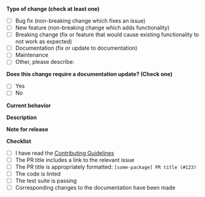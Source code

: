 <!-- Thank you for contributing to Sanity. Please read our [Code of Conduct](https://github.com/sanity-io/sanity/blob/next/CODE_OF_CONDUCT.md) and [Contributing Guidelines](/sanity-io/sanity/blob/next/CONTRIBUTING.md) before submitting a PR.

To help us review your Pull Request, please make sure you follow the steps and guidelines below.

It's OK to open a Pull Request to start a discussion/ask for help, but it should then be created as a [Draft Pull Request](https://github.blog/2019-02-14-introducing-draft-pull-requests/). 

Do not delete the instructional comments. -->

**Type of change (check at least one)**

- [ ]  Bug fix (non-breaking change which fixes an issue)
- [ ]  New feature (non-breaking change which adds functionality)
- [ ]  Breaking change (fix or feature that would cause existing functionality to not work as expected)
- [ ]  Documentation (fix or update to documentation)
- [ ]  Maintenance
- [ ]  Other, please describe:

**Does this change require a documentation update? (Check one)**

- [ ]  Yes
- [ ]  No

**Current behavior**

<!-- Reference/link the relevant issue and/or describe the behavior. -->

**Description**

<!-- Please include a summary of the changes this PR introduces and/or which issue is fixed. Please also include relevant motivation and context of why this PR is necessary. -->

**Note for release**

<!-- Please include a high level summary of the changes this PR introduce. The intended audience is both editors and developers. If a new feature, remember to link to docs/blogpost, if bugfix please describe the bug in non-techincal terms (e.g. how a user/developer may have experienced it).
For inspiration, check out the release notes from an earlier release: https://github.com/sanity-io/sanity/releases/tag/v0.142.0 -->

**Checklist** 

- [ ]  I have read the [Contributing Guidelines](https://github.com/sanity-io/sanity/blob/next/CONTRIBUTING.md)
- [ ]  The PR title includes a link to the relevant issue
- [ ]  The PR title is appropriately formatted: `[some-package] PR title (#123)`
- [ ]  The code is linted
- [ ]  The test suite is passing
- [ ]  Corresponding changes to the documentation have been made
